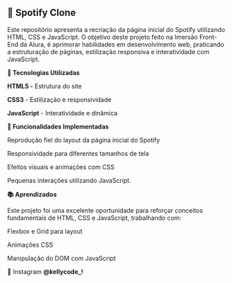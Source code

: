 
## 🎵 Spotify Clone

Este repositório apresenta a recriação da página inicial do Spotify utilizando HTML, CSS e JavaScript. O objetivo deste projeto feito na Imersão Front-End da Alura, é aprimorar habilidades em desenvolvimento web, praticando a estruturação de páginas, estilização responsiva e interatividade com JavaScript.

**🚀 Tecnologias Utilizadas**

**HTML5 -** Estrutura do site

**CSS3** - Estilização e responsividade

**JavaScript** - Interatividade e dinâmica

**📌 Funcionalidades Implementadas**

Reprodução fiel do layout da página inicial do Spotify

Responsividade para diferentes tamanhos de tela

Efeitos visuais e animações com CSS

Pequenas interações utilizando JavaScript.

**📚 Aprendizados**

Este projeto foi uma excelente oportunidade para reforçar conceitos fundamentais de HTML, CSS e JavaScript, trabalhando com:

Flexbox e Grid para layout

Animações CSS

Manipulação do DOM com JavaScript

📩 Instagram **@kellycode_!**

